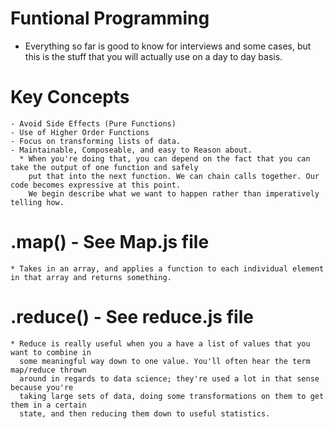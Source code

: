 # Funtional Programming
  * Everything so far is good to know for interviews and some cases, but this is the stuff that you will actually use
    on a day to day basis.
  # Key Concepts 
    - Avoid Side Effects (Pure Functions)
    - Use of Higher Order Functions
    - Focus on transforming lists of data. 
    - Maintainable, Composeable, and easy to Reason about.
      * When you're doing that, you can depend on the fact that you can take the output of one function and safely 
        put that into the next function. We can chain calls together. Our code becomes expressive at this point. 
        We begin describe what we want to happen rather than imperatively telling how.

  # .map() - See Map.js file
    * Takes in an array, and applies a function to each individual element in that array and returns something.

  # .reduce() - See reduce.js file
    * Reduce is really useful when you a have a list of values that you want to combine in 
      some meaningful way down to one value. You'll often hear the term map/reduce thrown 
      around in regards to data science; they're used a lot in that sense because you're 
      taking large sets of data, doing some transformations on them to get them in a certain
      state, and then reducing them down to useful statistics.


